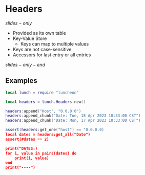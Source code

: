 # Headers

$slides-only$

- Provided as its own table
- Key-Value Store
  - Keys can map to multiple values
- Keys are not case-sensitive
- Accessors for last entry or all entries

$slides-only-end$

## Examples

```lua
local lunch = require "luncheon"

local headers = lunch.Headers.new()

headers:append("Host", "0.0.0.0")
headers:append_chunk("Date: Tue, 18 Apr 2023 10:33:00 CST")
headers:append_chunk("Date: Mon, 17 Apr 2023 10:33:00 CST")

assert(headers:get_one("host") == "0.0.0.0)
local dates = headers:get_all("Date")
assert(#dates == 2)

print("DATES:)
for i, value in pairs(dates) do
    print(i, value)
end
print("----")
```
